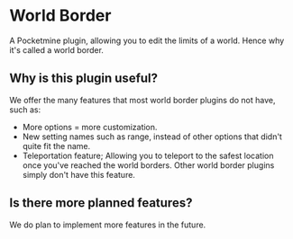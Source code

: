 # World Border
A Pocketmine plugin, allowing you to edit the limits of a world. Hence why it's called a world border.

## Why is this plugin useful?
We offer the many features that most world border plugins do not have, such as: 
- More options = more customization. 
- New setting names such as range, instead of other options that didn't quite fit the name.
- Teleportation feature; Allowing you to teleport to the safest location once you've reached the world borders. Other world border plugins simply don't have this feature.

## Is there more planned features?
We do plan to implement more features in the future.